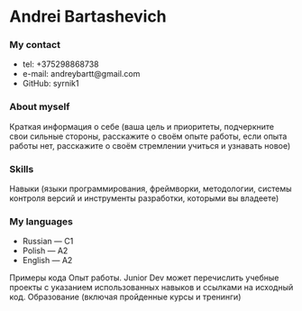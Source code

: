 <h1>Andrei Bartashevich</h1>
<h3> My contact </h3>
<ul> 
  <li> tel: +375298868738</li>
  <li> e-mail: andreybartt@gmail.com</li>
  <li>GitHub: syrnik1</li>
</ul>

<h3> About myself </h3>
Краткая информация о себе (ваша цель и приоритеты, подчеркните свои сильные стороны, расскажите о своём опыте работы, если опыта работы нет, расскажите о своём стремлении учиться и узнавать новое)

<h3> Skills </h3>
Навыки (языки программирования, фреймворки, методологии, системы контроля версий и инструменты разработки, которыми вы владеете)

<h3> My languages </h3>
<ul> 
  <li> Russian &mdash; C1</li>
  <li> Polish &mdash; A2</li>
  <li> English &mdash; A2</li>
</ul>


Примеры кода
Опыт работы. Junior Dev может перечислить учебные проекты с указанием использованных навыков и ссылками на исходный код.
Образование (включая пройденные курсы и тренинги)
